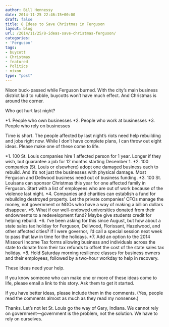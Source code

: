 ```yaml
---
author: Bill Hennessy
date: 2014-11-25 22:46:15+00:00
draft: false
title: 8 Ideas to Save Christmas in Ferguson
layout: blog
url: /2014/11/25/8-ideas-save-christmas-ferguson/
categories:
- 'Ferguson'
tags:
- buycott
- Christmas
- featured
- Politics
- nixon
type: "post"
---
```


Nixon buck-passed while Ferguson burned. With the city’s main business district laid to rubble, buycotts won’t have much effect. And Christmas is around the corner.

Who got hurt last night?




*1. People who own businesses
*2. People who work at businesses
*3. People who rely on businesses


Time is short. The people affected by last night’s riots need help rebuilding and jobs right now. While I don’t have complete plans, I can throw out eight ideas. Please make one of these come to life.


*1. 100 St. Louis companies hire 1 affected person for 1 year. Longer if they wish, but guarantee a job for 12 months starting December 1.
*2. 100 companies (St. Louis or elsewhere) adopt one damaged business each to rebuild. And it’s not just the businesses with physical damage. Most Ferguson and Dellwood business need out of business funding.
*3. 100 St. Louisans can sponsor Christmas this year for one affected family in Ferguson. Start with a list of employees who are out of work because of the violence last night.
*4. Companies and charities can establish a fund for rebuilding destroyed property. Let the private companies’ CFOs manage the money, not government or NGOs who have a way of making a billion dollars disappear.
*5. What if our well-endowed universities donated from their endowments to a redevelopment fund? Maybe give students credit for helping rebuild.
*6. I’ve been asking for this since August, but how about a state sales tax holiday for Ferguson, Dellwood, Florissant, Hazelwood, and other affected cities? If I were governor, I’d call a special session next week to pass that law in time for the holidays.
*7. Add an option to the 2014 Missouri Income Tax forms allowing business and individuals across the state to donate from their tax refunds to offset the cost of the state sales tax holiday.
*8. Hold Saturday morning resilience classes for business owners and their employees, followed by a two-hour workday to help in recovery.


These ideas need your help.

If you know someone who can make one or more of these ideas come to life, please email a link to this story. Ask them to get it started.

If you have better ideas, please include them in the comments. (Yes, people read the comments almost as much as they read my nonsense.)

Thanks. Let’s not let St. Louis go the way of Gary, Indiana. We cannot rely on government—government is the problem, not the solution. We have to rely on ourselves.
